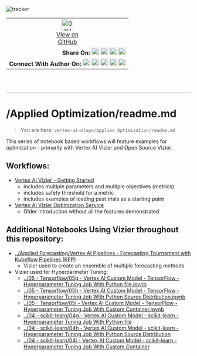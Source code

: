 ![tracker](https://us-central1-vertex-ai-mlops-369716.cloudfunctions.net/pixel-tracking?path=statmike%2Fvertex-ai-mlops%2FApplied+Optimization&file=readme.md)
<!--- header table --->
<table>
<tr>     
  <td style="text-align: center">
    <a href="https://github.com/statmike/vertex-ai-mlops/blob/main/Applied%20Optimization/readme.md">
      <img width="32px" src="https://www.svgrepo.com/download/217753/github.svg" alt="GitHub logo">
      <br>View on<br>GitHub
    </a>
  </td>
</tr>
<tr>
  <td style="text-align: right">
    <b>Share On: </b> 
    <a href="https://www.linkedin.com/sharing/share-offsite/?url=https://github.com/statmike/vertex-ai-mlops/blob/main/Applied%20Optimization/readme.md"><img src="https://upload.wikimedia.org/wikipedia/commons/8/81/LinkedIn_icon.svg" alt="Linkedin Logo" width="20px"></a> 
    <a href="https://reddit.com/submit?url=https://github.com/statmike/vertex-ai-mlops/blob/main/Applied%20Optimization/readme.md"><img src="https://redditinc.com/hubfs/Reddit%20Inc/Brand/Reddit_Logo.png" alt="Reddit Logo" width="20px"></a> 
    <a href="https://bsky.app/intent/compose?text=https://github.com/statmike/vertex-ai-mlops/blob/main/Applied%20Optimization/readme.md"><img src="https://upload.wikimedia.org/wikipedia/commons/7/7a/Bluesky_Logo.svg" alt="BlueSky Logo" width="20px"></a> 
    <a href="https://twitter.com/intent/tweet?url=https://github.com/statmike/vertex-ai-mlops/blob/main/Applied%20Optimization/readme.md"><img src="https://upload.wikimedia.org/wikipedia/commons/5/5a/X_icon_2.svg" alt="X (Twitter) Logo" width="20px"></a> 
  </td>
</tr>
<tr>
  <td style="text-align: right">
    <b>Connect With Author On: </b> 
    <a href="https://www.linkedin.com/in/statmike"><img src="https://upload.wikimedia.org/wikipedia/commons/8/81/LinkedIn_icon.svg" alt="Linkedin Logo" width="20px"></a>
    <a href="https://www.github.com/statmike"><img src="https://www.svgrepo.com/download/217753/github.svg" alt="GitHub Logo" width="20px"></a> 
    <a href="https://www.youtube.com/@statmike-channel"><img src="https://upload.wikimedia.org/wikipedia/commons/f/fd/YouTube_full-color_icon_%282024%29.svg" alt="YouTube Logo" width="20px"></a>
    <a href="https://bsky.app/profile/statmike.bsky.social"><img src="https://upload.wikimedia.org/wikipedia/commons/7/7a/Bluesky_Logo.svg" alt="BlueSky Logo" width="20px"></a> 
    <a href="https://x.com/statmike"><img src="https://upload.wikimedia.org/wikipedia/commons/5/5a/X_icon_2.svg" alt="X (Twitter) Logo" width="20px"></a>
  </td>
</tr>
</table><br/><br/>

---
# /Applied Optimization/readme.md
> You are here: `vertex-ai-mlops/Applied Optimization/readme.md`

This series of notebook based workflows will feature examples for optimization - primarily with Vertex AI Vizier and Open Source Vizier.

## Workflows:
- [Vertex AI Vizier - Getting Started](./Vertex%20AI%20Vizier%20-%20Getting%20Started.ipynb)
    - includes multiple parameters and multiple objectives (metrics)
    - includes safety threshold for a metric
    - includes examples of loading past trials as a starting point
- [Vertex AI Vizier Optimization Service](./Vertex%20AI%20Vizier%20Optimization%20Service.ipynb)
    - Older introduction without all the features demonstrated


## Additional Notebooks Using Vizier throughout this repository:
- [../Applied Forecasting/Vertex AI Pipelines - Forecasting Tournament with Kubeflow Pipelines (KFP)](../Applied%20Forecasting/Vertex%20AI%20Pipelines%20-%20Forecasting%20Tournament%20with%20Kubeflow%20Pipelines%20(KFP).ipynb)
    - Vizier used to create an ensemble of multiple forecasting methods
- Vizier used for Hyperparmeter Tuning:
    - [../05 - Tensorflow/05g - Vertex AI Custom Model - TensorFlow - Hyperparameter Tuning Job With Python file.ipynb](../05%20-%20Tensorflow/05g%20-%20Vertex%20AI%20Custom%20Model%20-%20TensorFlow%20-%20Hyperparameter%20Tuning%20Job%20With%20Python%20file.ipynb)
    - [../05 - Tensorflow/05h - Vertex AI Custom Model - TensorFlow - Hyperparameter Tuning Job With Python Source Distribution.ipynb](../05%20-%20Tensorflow/05h%20-%20Vertex%20AI%20Custom%20Model%20-%20TensorFlow%20-%20Hyperparameter%20Tuning%20Job%20With%20Python%20Source%20Distribution.ipynb)
    - [../05 - Tensorflow/05i - Vertex AI Custom Model - TensorFlow - Hyperparameter Tuning Job With Custom Container.ipynb](../05%20-%20Tensorflow/05i%20-%20Vertex%20AI%20Custom%20Model%20-%20TensorFlow%20-%20Hyperparameter%20Tuning%20Job%20With%20Custom%20Container.ipynb)
    - [../04 - scikit-learn/04g - Vertex AI Custom Model - scikit-learn - Hyperparameter Tuning Job With Python file](../04%20-%20scikit-learn/04g%20-%20Vertex%20AI%20Custom%20Model%20-%20scikit-learn%20-%20Hyperparameter%20Tuning%20Job%20With%20Python%20file.ipynb)
    - [../04 - scikit-learn/04h - Vertex AI Custom Model - scikit-learn - Hyperparameter Tuning Job With Python Source Distribution](../04%20-%20scikit-learn/04h%20-%20Vertex%20AI%20Custom%20Model%20-%20scikit-learn%20-%20Hyperparameter%20Tuning%20Job%20With%20Python%20Source%20Distribution.ipynb)
    - [../04 - scikit-learn/04i - Vertex AI Custom Model - scikit-learn - Hyperparameter Tuning Job With Custom Container](../04%20-%20scikit-learn/04i%20-%20Vertex%20AI%20Custom%20Model%20-%20scikit-learn%20-%20Hyperparameter%20Tuning%20Job%20With%20Custom%20Container.ipynb)
    
    
